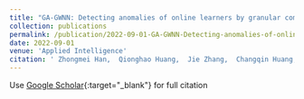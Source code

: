 ```yaml
---
title: "GA-GWNN: Detecting anomalies of online learners by granular computing and graph wavelet convolutional neural network"
collection: publications
permalink: /publication/2022-09-01-GA-GWNN-Detecting-anomalies-of-online-learners-by-granular-computing-and-graph-wavelet-convolutional-neural-network
date: 2022-09-01
venue: 'Applied Intelligence'
citation: ' Zhongmei Han,  Qionghao Huang,  Jie Zhang,  Changqin Huang,  Huijin Wang,  Xiaodi Huang, &quot;GA-GWNN: Detecting anomalies of online learners by granular computing and graph wavelet convolutional neural network.&quot; Applied Intelligence, 2022.'
---
```

Use [Google Scholar](https://scholar.google.com/scholar?q=GA+GWNN:+Detecting+anomalies+of+online+learners+by+granular+computing+and+graph+wavelet+convolutional+neural+network){:target="_blank"} for full citation
